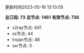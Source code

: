 更新时间2023-05-16 13:13:05

**总订阅: 73**
**总节点: 1461**
**有效节点: 736**
- v2ray节点: 641
- ss节点: 44
- trojan节点: 48
- ssr节点: 3
